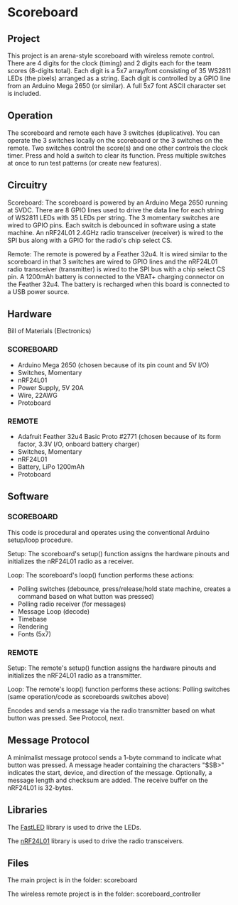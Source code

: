 Scoreboard
============
## Project
This project is an arena-style scoreboard with wireless remote control.  There are 4 digits for the clock (timing) and 2 digits each for the team scores (8-digits total).  Each digit is a 5x7 array/font consisting of 35 WS2811 LEDs (the pixels) arranged as a string.  Each digit is controlled by a GPIO line from an Arduino Mega 2650 (or similar).  A full 5x7 font ASCII character set is included. 

## Operation
The scoreboard and remote each have 3 switches (duplicative).  You can operate the 3 switches locally on the scoreboard or the 3 switches on the remote.   Two switches control the score(s) and one other controls the clock timer.  Press and hold a switch to clear its function.   Press multiple switches at once to run test patterns (or create new features). 

## Circuitry
Scoreboard: The scoreboard is powered by an Arduino Mega 2650 running at 5VDC.  There are 8 GPIO lines used to drive the data line for each string of WS2811 LEDs with 35 LEDs per string.  The 3 momentary switches are wired to GPIO pins.  Each switch is debounced in software using a state machine.   An nRF24L01 2.4GHz radio transceiver (receiver) is wired to the SPI bus along with a GPIO for the radio's chip select CS.

Remote:  The remote is powered by a Feather 32u4.  It is wired similar to the scoreboard in that 3 switches are wired to GPIO lines and the nRF24L01 radio transceiver (transmitter) is wired to the SPI bus with a chip select CS pin.  A 1200mAh battery is connected to the VBAT+ charging connector on the Feather 32u4.  The battery is recharged when this board is connected to a USB power source. 

## Hardware 
Bill of Materials (Electronics)

### SCOREBOARD
* Arduino Mega 2650 (chosen because of its pin count and 5V I/O)
* Switches, Momentary
* nRF24L01
* Power Supply, 5V 20A
* Wire, 22AWG
* Protoboard

### REMOTE
* Adafruit Feather 32u4 Basic Proto #2771 (chosen because of its form factor, 3.3V I/O, onboard battery charger)
* Switches, Momentary
* nRF24L01 
* Battery, LiPo 1200mAh
* Protoboard

## Software
### SCOREBOARD
This code is procedural and operates using the conventional Arduino setup/loop procedure.

Setup:  The scoreboard's setup() function assigns the hardware pinouts and initializes the nRF24L01 radio as a receiver.

Loop: The scoreboard's loop() function performs these actions:
* Polling switches (debounce, press/release/hold state machine, creates a command based on what button was pressed)
* Polling radio receiver (for messages)
* Message Loop (decode)
* Timebase
* Rendering
* Fonts (5x7)

### REMOTE
Setup:  The remote's setup() function assigns the hardware pinouts and initializes the nRF24L01 radio as a transmitter.

Loop: The remote's loop() function performs these actions:
Polling switches (same operation/code as scoreboards switches above)

Encodes and sends a message via the radio transmitter based on what button was pressed.   See Protocol, next.

## Message Protocol
A minimalist message protocol sends a 1-byte command to indicate what button was pressed.  A message header containing the characters "$SB>" indicates the start, device, and direction of the message.  Optionally, a message length and checksum are added.  The receive buffer on the nRF24L01 is 32-bytes.  

## Libraries
The [FastLED](https://github.com/FastLED/FastLED "FastLED") library is used to drive the LEDs. 

The [nRF24L01](https://github.com/tmrh20/RF24/ "nRF") library is used to drive the radio transceivers.

## Files
The main project is in the folder: scoreboard

The wireless remote project is in the folder: scoreboard_controller


